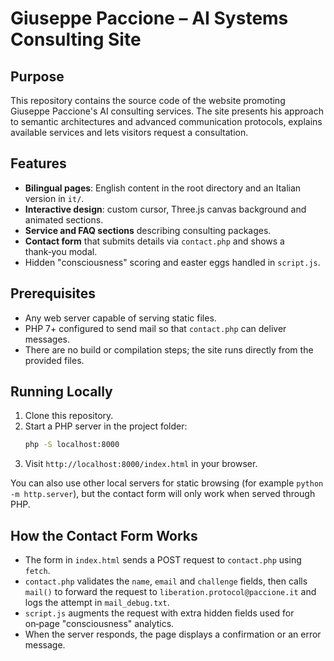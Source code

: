 # Giuseppe Paccione – AI Systems Consulting Site

## Purpose

This repository contains the source code of the website promoting Giuseppe Paccione's AI consulting services. The site presents his approach to semantic architectures and advanced communication protocols, explains available services and lets visitors request a consultation.

## Features

- **Bilingual pages**: English content in the root directory and an Italian version in `it/`.
- **Interactive design**: custom cursor, Three.js canvas background and animated sections.
- **Service and FAQ sections** describing consulting packages.
- **Contact form** that submits details via `contact.php` and shows a thank‑you modal.
- Hidden "consciousness" scoring and easter eggs handled in `script.js`.

## Prerequisites

- Any web server capable of serving static files.
- PHP 7+ configured to send mail so that `contact.php` can deliver messages.
- There are no build or compilation steps; the site runs directly from the provided files.

## Running Locally

1. Clone this repository.
2. Start a PHP server in the project folder:
   ```bash
   php -S localhost:8000
   ```
3. Visit `http://localhost:8000/index.html` in your browser.

You can also use other local servers for static browsing (for example `python -m http.server`), but the contact form will only work when served through PHP.

## How the Contact Form Works

- The form in `index.html` sends a POST request to `contact.php` using `fetch`.
- `contact.php` validates the `name`, `email` and `challenge` fields, then calls `mail()` to forward the request to `liberation.protocol@paccione.it` and logs the attempt in `mail_debug.txt`.
- `script.js` augments the request with extra hidden fields used for on‑page "consciousness" analytics.
- When the server responds, the page displays a confirmation or an error message.
